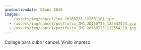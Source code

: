 ```yaml
---
productiondate: Otoño 2016
images:
  - /assets/img/cancel/img_20160725_122601181.jpg
  - /assets/img/cancel/portfolio_IMG_20160725_122542524.jpg
  - /assets/img/cancel/portfolio_IMG_20160725_122554219.jpg
---
```

Collage para cubrir cancel. Vinilo impreso
